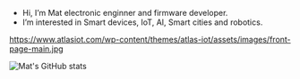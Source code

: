 - Hi, I’m Mat electronic enginner and firmware developer.
- I’m interested in Smart devices, IoT, AI, Smart cities and robotics.

https://www.atlasiot.com/wp-content/themes/atlas-iot/assets/images/front-page-main.jpg


![Mat's GitHub stats](https://github-readme-stats.vercel.app/api?username=hmcosentini&count_private=true)
<!---
hmcosentini/hmcosentini is a ✨ special ✨ repository because its `README.md` (this file) appears on your GitHub profile.
You can click the Preview link to take a look at your changes.
--->
